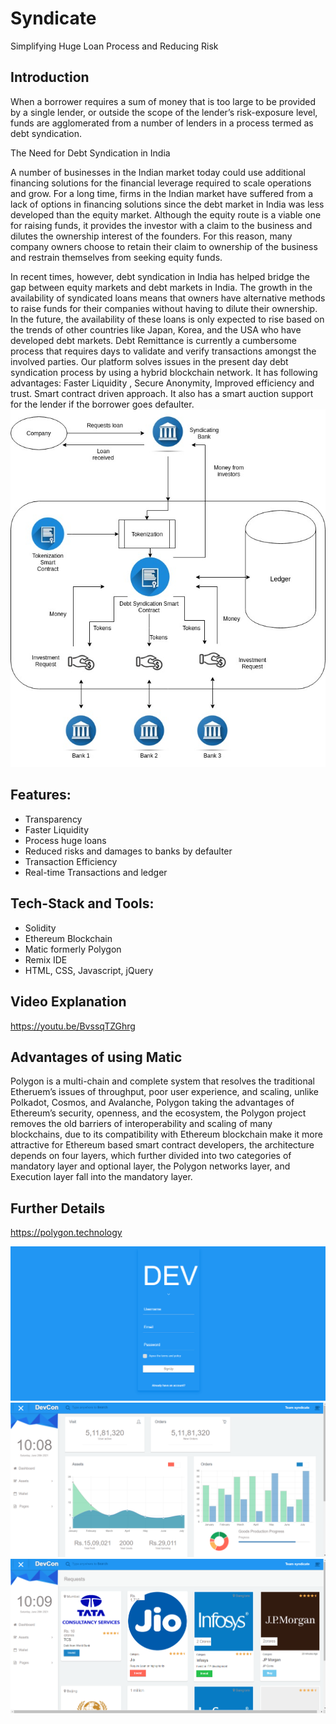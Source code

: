 # Syndicate

Simplifying Huge Loan Process and Reducing Risk

## Introduction
When a borrower requires a sum of money that is too large to be provided by a single lender, or outside the scope of the lender’s risk-exposure level, funds are agglomerated from a number of lenders in a process termed as debt syndication.

The Need for Debt Syndication in India

A number of businesses in the Indian market today could use additional financing solutions for the financial leverage required to scale operations and grow. For a long time, firms in the Indian market have suffered from a lack of options in financing solutions since the debt market in India was less developed than the equity market. Although the equity route is a viable one for raising funds, it provides the investor with a claim to the business and dilutes the ownership interest of the founders. For this reason, many company owners choose to retain their claim to ownership of the business and restrain themselves from seeking equity funds.

In recent times, however, debt syndication in India has helped bridge the gap between equity markets and debt markets in India. The growth in the availability of syndicated loans means that owners have alternative methods to raise funds for their companies without having to dilute their ownership. In the future, the availability of these loans is only expected to rise based on the trends of other countries like Japan, Korea, and the USA who have developed debt markets.
Debt Remittance is currently a cumbersome process that requires days to validate and verify transactions amongst the involved parties. Our platform solves issues in the present day debt syndication process by using a hybrid blockchain network. It has following advantages: Faster  Liquidity , Secure Anonymity, Improved efficiency and trust. Smart contract driven approach. It also has a smart auction support for the lender if the borrower goes defaulter.   
![Architecture Diagram](Screenshots/Architecture.jpg)


## Features:

* Transparency
* Faster Liquidity
* Process huge loans
* Reduced risks and damages to banks by defaulter
* Transaction Efficiency
* Real-time Transactions and ledger


## Tech-Stack and Tools:

* Solidity
* Ethereum Blockchain
* Matic formerly Polygon
* Remix IDE
* HTML, CSS, Javascript, jQuery

## Video Explanation
https://youtu.be/BvssqTZGhrg
 
## Advantages of  using Matic
Polygon is a multi-chain and complete system that resolves the traditional Etheruem’s issues of throughput, poor user experience, and scaling, unlike Polkadot, Cosmos, and Avalanche, Polygon taking the advantages of Ethereum’s security, openness, and the ecosystem, the Polygon project removes the old barriers of interoperability and scaling of many blockchains, due to its compatibility with Ethereum blockchain make it more attractive for Ethereum based smart contract developers, the architecture depends on four layers, which further divided into two categories of mandatory layer and optional layer, the Polygon networks layer, and Execution layer fall into the mandatory layer.
## Further Details
https://polygon.technology

![Web Portal](Screenshots/SignUp.png)
![Web Portal](Screenshots/HomePage.png)
![Web Portal](Screenshots/Assets.png)


